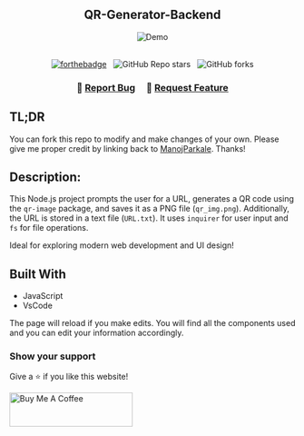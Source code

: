 <h2 align="center">
QR-Generator-Backend <br/>
</h2>
<div align="center">
  <img alt="Demo" src="" />
</div>

<br/>

<center>
 
[![forthebadge](https://forthebadge.com/images/badges/made-with-javascript.svg)](https://forthebadge.com) &nbsp;
![GitHub Repo stars](https://img.shields.io/github/stars/ManojParkale/QR-Generator-Backend?color=red&logo=github&style=for-the-badge) &nbsp;
![GitHub forks](https://img.shields.io/github/forks/ManojParkale/QR-Generator-Backend?color=red&logo=github&style=for-the-badge)

</center>

<h3 align="center">
    🔹
    <a href="https://github.com/ManojParkale/QR-Generator-Backend/issues">Report Bug</a> &nbsp; &nbsp;
    🔹
    <a href="https://github.com/ManojParkale/QR-Generator-Backend/issues">Request Feature</a>
</h3>

## TL;DR

You can fork this repo to modify and make changes of your own. Please give me proper credit by linking back to [ManojParkale](https://github.com/ManojParkale/QR-Generator-Backend). Thanks!
<br/>

## Description:
This Node.js project prompts the user for a URL, generates a QR code using the `qr-image` package, and saves it as a PNG file (`qr_img.png`). Additionally, the URL is stored in a text file (`URL.txt`). It uses `inquirer` for user input and `fs` for file operations.
  

Ideal for exploring modern web development and UI design!

## Built With

- JavaScript
- VsCode

The page will reload if you make edits.
You will find all the components used and you can edit your information accordingly.

### Show your support

Give a ⭐ if you like this website!

<a href="https://www.buymeacoffee.com/ManojParkale" target="_blank"><img src="https://cdn.buymeacoffee.com/buttons/v2/default-violet.png" alt="Buy Me A Coffee" height= "60px" width= "217px" ></a>
